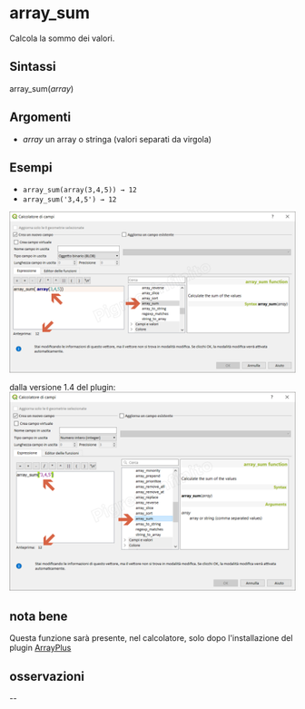 # array_sum

Calcola la sommo dei valori.

## Sintassi

array_sum(_array_) 

## Argomenti

* _array_ un array o stringa (valori separati da virgola)

## Esempi

* `array_sum(array(3,4,5)) → 12`
* `array_sum('3,4,5') → 12`

![](/img/arrays/array_sum/array_sum1.png)

dalla versione 1.4 del plugin:
![](/img/arrays/array_sum/array_sum2.png)

## nota bene

Questa funzione sarà presente, nel calcolatore, solo dopo l'installazione del plugin [ArrayPlus](https://framagit.org/jbdesbas/arrayPlus)

## osservazioni

--